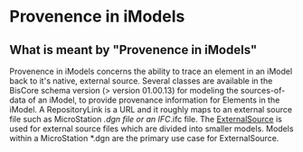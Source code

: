 # Provenence in iModels

## What is meant by "Provenence in iModels"

Provenence in iModels concerns the ability to trace an element in an iModel back to it's native, external source. Several classes are available in the BisCore schema version (> version 01.00.13) for modeling the sources-of-data of an iModel, to provide provenance information for Elements in the iModel. A RepositoryLink is a URL and it roughly maps to an external source file such as MicroStation _.dgn file or an IFC_.ifc file. The [ExternalSource](../bis/domains/BisCore.ecschema.md#externalsource) is used for external source files which are divided into smaller models. Models within a MicroStation \*.dgn are the primary use case for ExternalSource.
